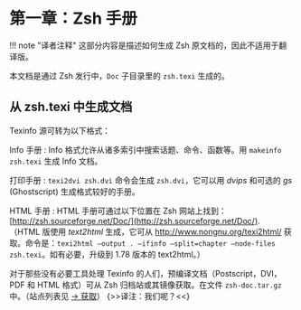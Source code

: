 # 第一章：Zsh 手册

!!! note "译者注释"
这部分内容是描述如何生成 Zsh 原文档的，因此不适用于翻译版。

本文档是通过 Zsh 发行中，`Doc` 子目录里的 `zsh.texi` 生成的。

## 从 zsh.texi 中生成文档

Texinfo 源可转为以下格式：

Info 手册
: Info 格式允许从诸多索引中搜索话题、命令、函数等。用 `makeinfo zsh.texi` 生成 Info 文档。

打印手册
: `texi2dvi zsh.dvi` 命令会生成 `zsh.dvi`，它可以用 _dvips_ 和可选的 _gs_ (Ghostscript) 生成格式较好的手册。

HTML 手册
: HTML 手册可通过以下位置在 Zsh 网站上找到：  
 [http://zsh.sourceforge.net/Doc/](http://zsh.sourceforge.net/Doc/).  
 （HTML 版使用 _text2html_ 生成，它可从 http://www.nongnu.org/texi2html/ 获取。命令是：`texi2html –output . –ifinfo –split=chapter –node-files zsh.texi`。如有必要，升级到 1.78 版本的 text2html。）

对于那些没有必要工具处理 Texinfo 的人们，预编译文档（Postscript，DVI，PDF 和 HTML 格式）可从 Zsh 归档站或其镜像获取。在文件 `zsh-doc.tar.gz` 中。（站点列表见 [-> 获取](02-introduction.md#_3)）
{>>译注：我们呢？<<}
